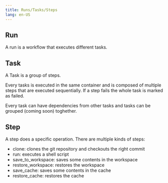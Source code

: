 ```yaml
---
title: Runs/Tasks/Steps
lang: en-US
---
```


## Run

A run is a workflow that executes different tasks.

## Task

A Task is a group of steps.

Every tasks is executed in the same container and is composed of multiple steps that are executed sequentially. If a step fails the whole task is marked as failed.

Every task can have dependencies from other tasks and tasks can be grouped (coming soon) toghether.

## Step

A step does a specific operation. There are multiple kinds of steps:

* clone: clones the git repository and checkouts the right commit
* run: executes a shell script
* save_to_workspace: saves some contents in the workspace
* restore_workspace: restores the workspace
* save_cache: saves some contents in the cache
* restore_cache: restores the cache
